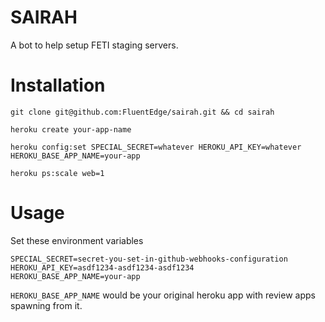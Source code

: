 # SAIRAH

A bot to help setup FETI staging servers.

# Installation

```
git clone git@github.com:FluentEdge/sairah.git && cd sairah
```

```
heroku create your-app-name
```

```
heroku config:set SPECIAL_SECRET=whatever HEROKU_API_KEY=whatever HEROKU_BASE_APP_NAME=your-app
```

```
heroku ps:scale web=1
```

# Usage

Set these environment variables

```
SPECIAL_SECRET=secret-you-set-in-github-webhooks-configuration
HEROKU_API_KEY=asdf1234-asdf1234-asdf1234
HEROKU_BASE_APP_NAME=your-app
```

`HEROKU_BASE_APP_NAME` would be your original heroku app with review apps spawning from it.

